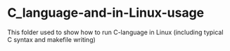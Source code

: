 # C_language-and-in-Linux-usage
This folder used to show how to run C-language in Linux (including typical C syntax and makefile writing)
